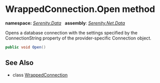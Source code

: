 # WrappedConnection.Open method
**namespace:** *[Serenity.Data](../../README.md#serenity.data-namespace)*   **assembly**: *[Serenity.Net.Data](../../README.md)*

Opens a database connection with the settings specified by the ConnectionString property of the provider-specific Connection object.

```csharp
public void Open()
```

## See Also

* class [WrappedConnection](../WrappedConnection.md)